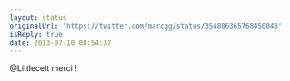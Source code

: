 ```yaml
---
layout: status
originalUrl: 'https://twitter.com/marcgg/status/354886365768450048'
isReply: true
date: 2013-07-10 08:54:37
---
```


@Littlecelt merci !
